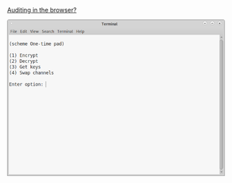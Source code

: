 <!---
Fast One-time pad for all files up to 1MB.
125 files/user (generates 500MB in 15m.)
250 sends if one-way.
-->



[Auditing in the browser?](https://coliru.stacked-crooked.com/a/f6d055295bdcb247)

<p align="center">
  <img src="https://github.com/compromise-evident/schemeOTP/blob/main/Other/Terminal.png">
</p>
